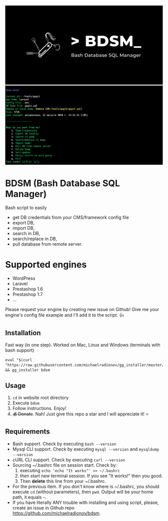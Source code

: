 ![usage](/pic/logo.jpg)
![usage](/pic/pic1.png)

# BDSM (Bash Database SQL Manager)

Bash script to easily
- get DB credentials from your CMS/framework config file
- export DB,
- import DB,
- search in DB,
- search/replace in DB,
- pull database from remote server.

# Supported engines
- WordPress
- Laravel
- Prestashop 1.6
- Prestashop 1.7
- ...

Please request your engine by creating new issue on Github! Give me your engine's config file example and I'll add it to the script. 👍

## Installation
Fast way (in one step). Worked on Mac, Linux and Windows (terminals with bash support)
```
eval "$(curl "https://raw.githubusercontent.com/michaelradionov/gg_installer/master/gg_installer.sh")" && gg_installer bdsm
```


## Usage

1. `cd` in website root directory
2. Execute `bdsm`
3. Follow instructions. Enjoy!
4. ~~💰 Donate~~. Nah! Just give this repo a star and I will appreciate it! ⭐️

## Requirements

- Bash support. Check by executing `bash --version`
- Mysql CLI support. Check by executing `mysql --version` and `mysqldump --version`
- cURL CLI support. Check by executing `curl --version`
- Sourcing ~/.bashrc file on session start. Check by:
    1. executing `echo 'echo "It works"' >> ~/.bashrc`
    2. then start new terminal session. If you see "It works!" then you good.
    3. Then **delete** this line from your ~/.bashrc.
- For the previous item. If you don't know where is ~/.bashrc, you should execute `cd` (without parameters), then `pwd`. Output will be your home path, it equals `~`.
- If you have literally ANY trouble with installing and using script, please, create an issue in Github repo https://github.com/michaelradionov/bdsm.
